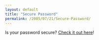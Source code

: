 ```yaml
---
layout: default
title: "Secure Password"
permalink: /2005/07/21/Secure-Password/
---
```


Is your password secure? <a href="http://www.securitystats.com/tools/password.php" target="_blank">Check it out here</a>!<br/>